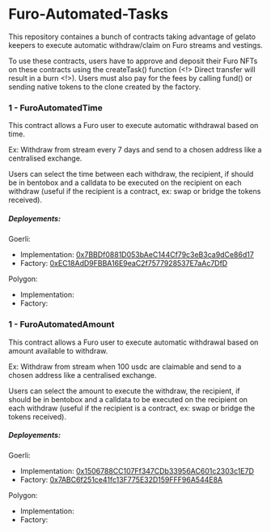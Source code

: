# Furo-Automated-Tasks

This repository containes a bunch of contracts taking advantage of gelato keepers to execute automatic withdraw/claim on Furo streams and vestings.

To use these contracts, users have to approve and deposit their Furo NFTs on these contracts using the createTask() function (<!> Direct transfer will result in a burn <!>).
Users must also pay for the fees by calling fund() or sending native tokens to the clone created by the factory.

### 1 - FuroAutomatedTime

This contract allows a Furo user to execute automatic withdrawal based on time.

Ex: Withdraw from stream every 7 days and send to a chosen address like a centralised exchange.

Users can select the time between each withdraw, the recipient, if should be in bentobox and a calldata to be executed on the recipient on each withdraw (useful if the recipient is a contract, ex: swap or bridge the tokens received).

##### Deployements: 
Goerli:
-  Implementation: [0x7BBDf0881D053bAeC144Cf79c3eB3ca9dCe86d17](https://goerli.etherscan.io/address/0x7BBDf0881D053bAeC144Cf79c3eB3ca9dCe86d17)
-  Factory: [0xEC18AdD9FBBA16E9eaC2f7577928537E7aAc7DfD](https://goerli.etherscan.io/address/0xEC18AdD9FBBA16E9eaC2f7577928537E7aAc7DfD)
  
Polygon:
-  Implementation: [](https://polygonscan.com/address/)
-  Factory: [](https://polygonscan.com/address/)  

### 1 - FuroAutomatedAmount

This contract allows a Furo user to execute automatic withdrawal based on amount available to withdraw.

Ex: Withdraw from stream when 100 usdc are claimable and send to a chosen address like a centralised exchange.

Users can select the amount to execute the withdraw, the recipient, if should be in bentobox and a calldata to be executed on the recipient on each withdraw (useful if the recipient is a contract, ex: swap or bridge the tokens received).

##### Deployements: 
Goerli:
-  Implementation: [0x1506788CC107Ff347CDb33956AC601c2303c1E7D](https://goerli.etherscan.io/address/0x1506788CC107Ff347CDb33956AC601c2303c1E7D)
-  Factory: [0x7ABC6f251ce41fc13F775E32D159FFF96A544E8A](https://goerli.etherscan.io/address/0x7ABC6f251ce41fc13F775E32D159FFF96A544E8A)
  
Polygon:
-  Implementation: [](https://polygonscan.com/address/)
-  Factory: [](https://polygonscan.com/address/)
